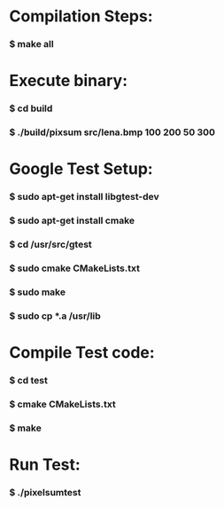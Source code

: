 # Compilation Steps:
### $ make all

# Execute binary:
### $ cd build
### $ ./build/pixsum src/lena.bmp 100 200 50 300


# Google Test Setup:
### $ sudo apt-get install libgtest-dev
### $ sudo apt-get install cmake
### $ cd /usr/src/gtest
### $ sudo cmake CMakeLists.txt
### $ sudo make
### $ sudo cp *.a /usr/lib

# Compile Test code:
### $ cd test
### $ cmake CMakeLists.txt
### $ make

# Run Test:
### $ ./pixelsumtest
